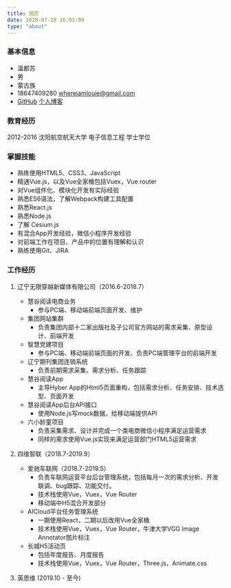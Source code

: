 ```yaml
---
title: 简历
date: 2020-07-28 16:03:09
type: "about"
---
```


### 基本信息

* 温都苏
* 男
* 蒙古族 
* 18647409280 whereiamlouie@gmail.com
* [GitHub](https://github.com/DusuWen)  [个人博客](https://dusuwen.github.io/dusuwen/)

### 教育经历

2012-2016 沈阳航空航天大学 电子信息工程 学士学位

### 掌握技能

* 熟练使用HTML5、CSS3、JavaScript
* 精通Vue.js，以及Vue全家桶包括Vuex，Vue router
* 对Vue组件化、模块化开发有实际经验
* 熟悉ES6语法，了解Webpack构建工具配置
* 熟悉React.js
* 熟悉Node.js
* 了解 Cesium.js
* 有混合App开发经验，微信小程序开发经验
* 对前端工作在项目、产品中的位置有理解和认识
* 熟练使用Git、JIRA

### 工作经历

1. 辽宁无限穿越新媒体有限公司（2016.6-2018.7）

   * 慧谷阅读电商业务
     * 参与PC端、移动端前端页面开发、维护
   * 集团网站集群
     * 负责集团内部十二家出版社及子公司官方网站的需求采集、原型设计、前端开发
   * 智慧党建项目
     * 参与PC端、移动端前端页面的开发、负责PC端管理平台的前端开发
   * 辽宁期刊集团连销系统
     * 负责前期需求采集、需求分析、任务跟踪
   * 慧谷阅读App
     * 主导Hyber App的Html5页面重构，包括需求分析、任务安排、技术选型、页面开发
   * 慧谷阅读App后台API接口
     * 使用Node.js写mock数据，给移动端提供API
   * 六小龄童项目
     * 负责采集需求、设计并完成一个类电商微信小程序满足运营需求
     * 同样的需求使用Vue.js实现来满足运营部门HTML5运营需求

2. 四维智联（2018.7-2019.9）

   - 爱驰车联网（2018.7-2019.5）
     - 负责车联网运营平台后台管理系统，包括每月一次的需求分析、开发联调、bug跟踪、功能交付。
     - 技术栈使用Vue，Vuex，Vue Router
     - 移动端中H5混合开发部分
   - AICloud平台任务管理系统
     - 一期使用React，二期以后改用Vue全家桶
     - 技术栈使用Vue，Vuex，Vue Router，牛津大学VGG Image Annotator图片标注
   - 长城H5活动页
     - 包括年度报告、月度报告
     - 技术栈使用Vue，Vuex，Vue Router，Three.js，Animate.css
3. 英思维 (2019.10 - 至今)
